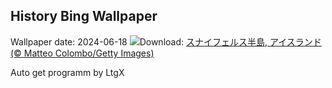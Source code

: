 ## History Bing Wallpaper
Wallpaper date: 2024-06-18
![](https://www.bing.com/th?id=OHR.LupinIceland_JA-JP1350338976_UHD.jpg&w=1000)Download: [スナイフェルス半島, アイスランド (© Matteo Colombo/Getty Images)](https://www.bing.com/th?id=OHR.LupinIceland_JA-JP1350338976_UHD.jpg)

Auto get programm by LtgX
